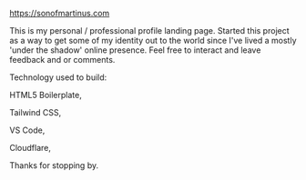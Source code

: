 https://sonofmartinus.com

This is my personal / professional profile landing page. Started this project as a way to get some of my identity out to the world since I've lived a mostly 'under the shadow' online presence.
Feel free to interact and leave feedback and or comments.

Technology used to build:

HTML5 Boilerplate,

Tailwind CSS,

VS Code,

Cloudflare,


Thanks for stopping by.
